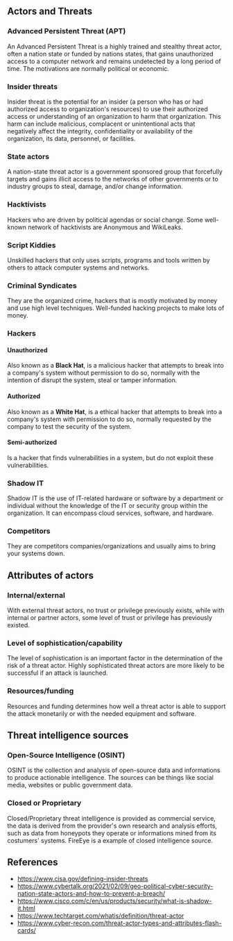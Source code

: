 ## Actors and Threats
### Advanced Persistent Threat (APT)
An Advanced Persistent Threat is a highly trained and stealthy threat actor, often a nation state or funded by nations states, that gains unauthorized access to a computer network and remains undetected by a long period of time. The motivations are normally political or economic.

### Insider threats
Insider threat is the potential for an insider (a person who has or had authorized access to organization's resources)  to use their authorized access or understanding of an organization to harm that organization. This harm can include malicious, complacent or unintentional acts that negatively affect the integrity, confidentiality or availability of the organization, its data, personnel, or facilities.

### State actors
A nation-state threat actor is a government sponsored group that forcefully targets and gains illicit access to the networks of other governments or to industry groups to steal, damage, and/or change information.

### Hacktivists
Hackers who are driven by political agendas or social change. Some well-known network of hacktivists are Anonymous and WikiLeaks.

### Script Kiddies
Unskilled hackers that only uses scripts, programs and tools written by others to attack computer systems and networks.

### Criminal Syndicates
They are the organized crime, hackers that is mostly motivated by money and use high level techniques. Well-funded hacking projects to make lots of money. 

### Hackers
#### Unauthorized
Also known as a **Black Hat**, is a malicious hacker that attempts to break into a company's system without permission to do so, normally with the intention of disrupt the system, steal or tamper information.
#### Authorized
Also known as a **White Hat**, is a ethical hacker that attempts to break into a company's system with permission to do so, normally requested by the company to test the security of the system.
#### Semi-authorized
Is a hacker that finds vulnerabilities in a system, but do not exploit these vulnerabilities.
### Shadow IT
Shadow IT is the use of IT-related hardware or software by a department or individual without the knowledge of the IT or security group within the organization. It can encompass cloud services, software, and hardware.
### Competitors
They are competitors companies/organizations and usually aims to bring your systems down.

## Attributes of actors
### Internal/external
With external threat actors, no trust or privilege previously exists, while with internal or partner actors, some level of trust or privilege has previously existed.
### Level of sophistication/capability
The level of sophistication is an important factor in the determination of the risk of a threat actor. Highly sophisticated threat actors are more likely to be successful if an attack is launched.
### Resources/funding
Resources and funding determines how well a threat actor is able to support the attack monetarily or with the needed equipment and software.


## Threat intelligence sources
### Open-Source Intelligence (OSINT)
OSINT is the collection and analysis of open-source data and informations to produce actionable intelligence. The sources can be things like social media, websites or public government data.
### Closed or Proprietary
Closed/Proprietary threat intelligence is provided as commercial service, the data is derived from the provider's own research and analysis efforts, such as data from honeypots they operate or informations mined from its costumers' systems. FireEye is a example of closed intelligence source.

## References
- https://www.cisa.gov/defining-insider-threats
- https://www.cybertalk.org/2021/02/09/geo-political-cyber-security-nation-state-actors-and-how-to-prevent-a-breach/
- https://www.cisco.com/c/en/us/products/security/what-is-shadow-it.html
- https://www.techtarget.com/whatis/definition/threat-actor
- https://www.cyber-recon.com/threat-actor-types-and-attributes-flash-cards/
